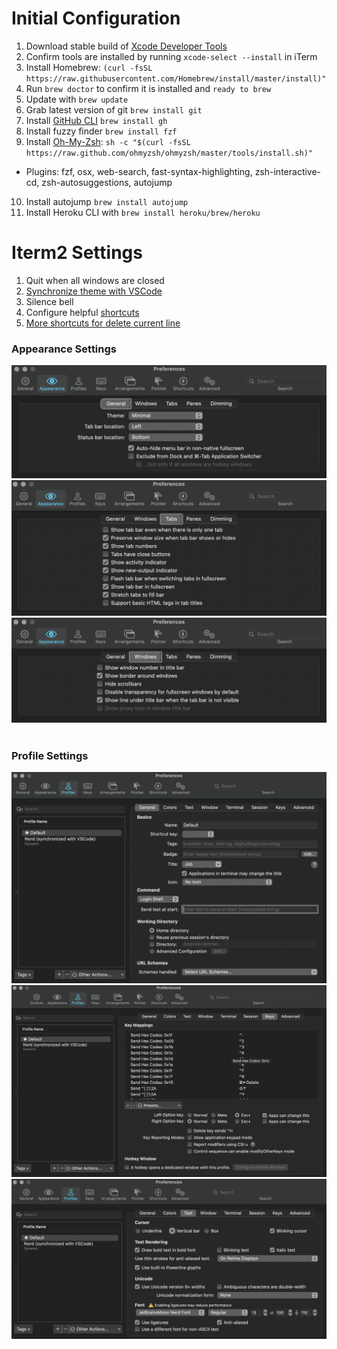 # Initial Configuration

1. Download stable build of [Xcode Developer Tools](https://developer.apple.com/xcode/resources/)
2. Confirm tools are installed by running `xcode-select --install` in iTerm
3. Install Homebrew:
`(curl -fsSL https://raw.githubusercontent.com/Homebrew/install/master/install)"`
4. Run `brew doctor` to confirm it is installed and `ready to brew`
5. Update with `brew update`
6. Grab latest version of git `brew install git`
7. Install [GitHub CLI](https://cli.github.com/) `brew install gh`
8. Install fuzzy finder `brew install fzf`
9. Install [Oh-My-Zsh](https://ohmyz.sh/): `sh -c "$(curl -fsSL https://raw.github.com/ohmyzsh/ohmyzsh/master/tools/install.sh)"`
  - Plugins: fzf, osx, web-search, fast-syntax-highlighting, zsh-interactive-cd, zsh-autosuggestions, autojump
10. Install autojump `brew install autojump`
11. Install Heroku CLI with `brew install heroku/brew/heroku`

# Iterm2 Settings

1. Quit when all windows are closed
2. [Synchronize theme with VSCode](https://marketplace.visualstudio.com/items?itemName=tusaeff.vscode-iterm2-theme-sync)
3. Silence bell
4. Configure helpful [shortcuts](https://coderwall.com/p/h6yfda/use-and-to-jump-forwards-backwards-words-in-iterm-2-on-os-x)
5. [More shortcuts for delete current line](https://stackoverflow.com/questions/15733312/iterm2-delete-line)

### Appearance Settings
![one](../assets/images/terminal/appearance:general.png)
![two](../assets/images/terminal/appearance:tabs.png)
![three](../assets/images/terminal/appearance:windows.png)
<br></br>

### Profile Settings
![four](../assets/images/terminal/profiles:general.png)
![five](../assets/images/terminal/profiles:keys.png)
![six](../assets/images/terminal/profiles:text.png)

